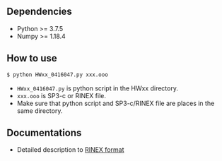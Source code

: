 ## Dependencies

- Python >= 3.7.5 
- Numpy  >= 1.18.4

## How to use

```sh
$ python HWxx_0416047.py xxx.ooo
```
- `HWxx_0416047.py` is python script in the HWxx directory.
- `xxx.ooo` is SP3-c or RINEX file.
- Make sure that python script and SP3-c/RINEX file are places in the same directory.

## Documentations

- Detailed description to [RINEX format](https://hackmd.io/@a2468834/Hyn6I5tYU)